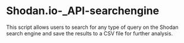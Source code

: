 # Shodan.io-_API-searchengine
This script allows users to search for any type of query on the Shodan search engine and save the results to a CSV file for further analysis.
